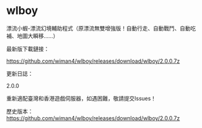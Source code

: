# wlboy
漂流小蝦-漂流幻境輔助程式（原漂流無雙增強版！自動行走、自動戰鬥、自動吃補、地圖大瞬移……）

最新版下載鏈接：

https://github.com/wiman4/wlboy/releases/download/wlboy/2.0.0.7z

更新日誌：

2.0.0

重新適配臺灣和香港遊戲伺服器，如遇困難，敬請提交Issues！

歷史版本：
https://github.com/wiman4/wlboy/releases/download/wlboy/2.0.0.7z
